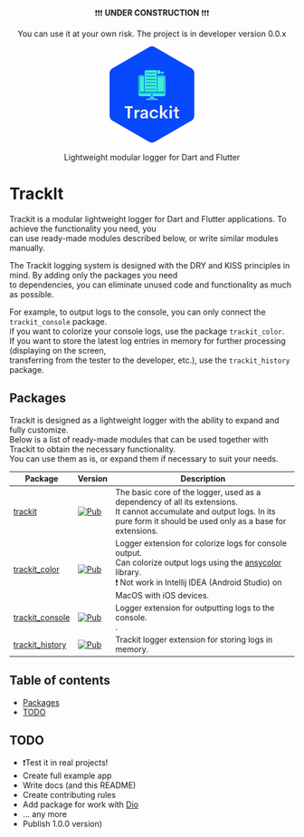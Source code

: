 <p align="center">
❗️❗️❗️ <b>UNDER CONSTRUCTION</b> ❗️❗️❗️
</p>
<p align="center">
You can use it at your own risk. The project is in developer version 0.0.x
</p>

<p align="center">
    <a href="https://github.com/unger1984/trackit">
        <img src="https://raw.githubusercontent.com/unger1984/trackit/refs/heads/main/logo.svg" width="150">
    </a>
</p>
<p align="center">
Lightweight modular logger for Dart and Flutter
</p>

# TrackIt

Trackit is a modular lightweight logger for Dart and Flutter applications. To achieve the functionality you need, you<br> 
can use ready-made modules described below, or write similar modules manually.

The Trackit logging system is designed with the DRY and KISS principles in mind. By adding only the packages you need<br> 
to dependencies, you can eliminate unused code and functionality as much as possible.

For example, to output logs to the console, you can only connect the `trackit_console` package.<br>
if you want to colorize your console logs, use the package `trackit_color`.<br>
If you want to store the latest log entries in memory for further processing (displaying on the screen,<br>
transferring from the tester to the developer, etc.), use the `trackit_history` package.<br>

## Packages
Trackit is designed as a lightweight logger with the ability to expand and fully customize.<br>
Below is a list of ready-made modules that can be used together with Trackit to obtain the necessary functionality.<br>
You can use them as is, or expand them if necessary to suit your needs.

| Package                                                                                    | Version                                                                                                                | Description                                                                                                                                                                                                                               | 
|--------------------------------------------------------------------------------------------|------------------------------------------------------------------------------------------------------------------------|-------------------------------------------------------------------------------------------------------------------------------------------------------------------------------------------------------------------------------------------|
| [trackit](https://github.com/unger1984/trackit/tree/main/packages/trackit)                 | [![Pub](https://img.shields.io/pub/v/trackit.svg?style=flat-square)](https://pub.dev/packages/trackit)                 | The basic core of the logger, used as a dependency of all its extensions.<br>It cannot accumulate and output logs. In its pure form it should be used only as a base for extensions.                                                      |
| [trackit_color](https://github.com/unger1984/trackit/tree/main/packages/trackit_color)     | [![Pub](https://img.shields.io/pub/v/trackit_color.svg?style=flat-square)](https://pub.dev/packages/trackit_color)     | Logger extension for colorize logs for console output.<br> Can colorize output logs using the [ansycolor](https://github.com/google/ansicolor-dart) library.<br> ❗️ Not work in Intellij IDEA (Android Studio) on MacOS with iOS devices. |
| [trackit_console](https://github.com/unger1984/trackit/tree/main/packages/trackit_console) | [![Pub](https://img.shields.io/pub/v/trackit_console.svg?style=flat-square)](https://pub.dev/packages/trackit_console) | Logger extension for outputting logs to the console.<br>.                                                                                                                                                                                 |
| [trackit_history](https://github.com/unger1984/trackit/tree/main/packages/trackit_history) | [![Pub](https://img.shields.io/pub/v/trackit_history.svg?style=flat-square)](https://pub.dev/packages/trackit_history) | Trackit logger extension for storing logs in memory.                                                                                                                                                                                      |

## Table of contents

- [Packages](#packages)
- [TODO](#todo)

## TODO

* ❗️Test it in real projects!
* Create full example app
* Write docs (and this README)
* Create contributing rules
* Add package for work with [Dio](https://pub.dev/packages/dio)
* ... any more
* Publish 1.0.0 version)